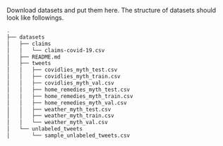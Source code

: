 Download datasets and put them here. The structure of datasets should look like followings.

```bash
.
├── datasets
│   ├── claims
│   │   └── claims-covid-19.csv
│   ├── README.md
│   ├── tweets
│   │   ├── covidlies_myth_test.csv
│   │   ├── covidlies_myth_train.csv
│   │   ├── covidlies_myth_val.csv
│   │   ├── home_remedies_myth_test.csv
│   │   ├── home_remedies_myth_train.csv
│   │   ├── home_remedies_myth_val.csv
│   │   ├── weather_myth_test.csv
│   │   ├── weather_myth_train.csv
│   │   └── weather_myth_val.csv
│   └── unlabeled_tweets
│       └── sample_unlabeled_tweets.csv
```